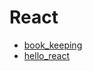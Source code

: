 # React
- [book_keeping](./React/book_keeping/README.md)
- [hello_react](./React/hello_react/README.md)